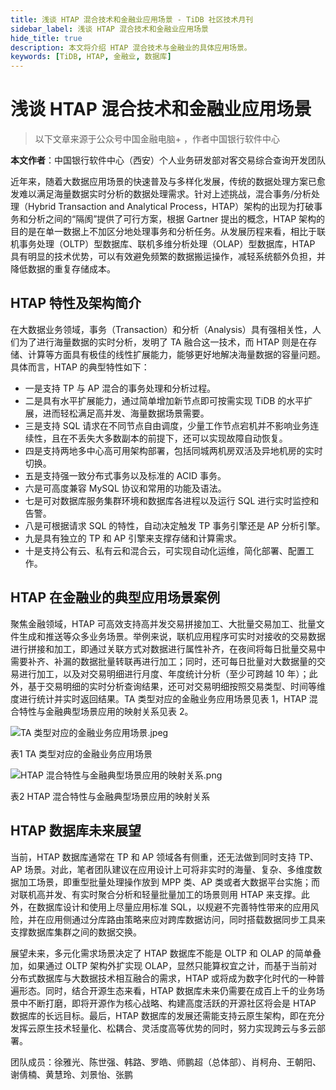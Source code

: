 ```yaml
---
title: 浅谈 HTAP 混合技术和金融业应用场景 - TiDB 社区技术月刊
sidebar_label: 浅谈 HTAP 混合技术和金融业应用场景
hide_title: true
description: 本文将介绍 HTAP 混合技术与金融业的具体应用场景。
keywords: [TiDB, HTAP, 金融业, 数据库]
---
```


# 浅谈 HTAP 混合技术和金融业应用场景

> 以下文章来源于公众号中国金融电脑+ ，作者中国银行软件中心

**本文作者**：中国银行软件中心（西安）个人业务研发部对客交易综合查询开发团队

近年来，随着大数据应用场景的快速普及与多样化发展，传统的数据处理方案已愈发难以满足海量数据实时分析的数据处理需求。针对上述挑战，混合事务/分析处理（Hybrid Transaction and Analytical Process，HTAP）架构的出现为打破事务和分析之间的“隔阂”提供了可行方案，根据 Gartner 提出的概念，HTAP 架构的目的是在单一数据上不加区分地处理事务和分析任务。从发展历程来看，相比于联机事务处理（OLTP）型数据库、联机多维分析处理（OLAP）型数据库，HTAP 具有明显的技术优势，可以有效避免频繁的数据搬运操作，减轻系统额外负担，并降低数据的重复存储成本。

## HTAP 特性及架构简介

在大数据业务领域，事务（Transaction）和分析（Analysis）具有强相关性，人们为了进行海量数据的实时分析，发明了 TA 融合这一技术，而 HTAP 则是在存储、计算等方面具有极佳的线性扩展能力，能够更好地解决海量数据的容量问题。具体而言，HTAP 的典型特性如下：

- 一是支持 TP 与 AP 混合的事务处理和分析过程。
- 二是具有水平扩展能力，通过简单增加新节点即可按需实现 TiDB 的水平扩展，进而轻松满足高并发、海量数据场景需要。
- 三是支持 SQL 请求在不同节点自由调度，少量工作节点宕机并不影响业务连续性，且在不丢失大多数副本的前提下，还可以实现故障自动恢复。
- 四是支持两地多中心高可用架构部署，包括同城两机房双活及异地机房的实时切换。
- 五是支持强一致分布式事务以及标准的 ACID 事务。
- 六是可高度兼容 MySQL 协议和常用的功能及语法。
- 七是可对数据库服务集群环境和数据库各进程以及运行 SQL 进行实时监控和告警。
- 八是可根据请求 SQL 的特性，自动决定触发 TP 事务引擎还是 AP 分析引擎。
- 九是具有独立的 TP 和 AP 引擎来支撑存储和计算需求。
- 十是支持公有云、私有云和混合云，可实现自动化运维，简化部署、配置工作。

## HTAP 在金融业的典型应用场景案例

聚焦金融领域，HTAP 可高效支持高并发交易拼接加工、大批量交易加工、批量文件生成和推送等众多业务场景。举例来说，联机应用程序可实时对接收的交易数据进行拼接和加工，即通过关联方式对数据进行属性补齐，在夜间将每日批量交易中需要补齐、补漏的数据批量转联再进行加工；同时，还可每日批量对大数据量的交易进行加工，以及对交易明细进行月度、年度统计分析（至少可跨越 10 年）；此外，基于交易明细的实时分析查询结果，还可对交易明细按照交易类型、时间等维度进行统计并实时返回结果。TA 类型对应的金融业务应用场景见表 1，HTAP 混合特性与金融典型场景应用的映射关系见表 2。

![TA 类型对应的金融业务应用场景.jpeg](https://img1.www.pingcap.com/prod/TA_c1af6296bc.jpeg)

表1 TA 类型对应的金融业务应用场景

![HTAP 混合特性与金融典型场景应用的映射关系.png](https://img1.www.pingcap.com/prod/HTAP_0d65727fca.png)

表2 HTAP 混合特性与金融典型场景应用的映射关系

## HTAP 数据库未来展望

当前，HTAP 数据库通常在 TP 和 AP 领域各有侧重，还无法做到同时支持 TP、AP 场景。对此，笔者团队建议在应用设计上可将非实时的海量、复杂、多维度数据加工场景，即重型批量处理操作放到 MPP 类、AP 类或者大数据平台实施；而对联机高并发、有实时聚合分析和轻量批量加工的场景则用 HTAP 来支撑。此外，在数据库设计和使用上尽量应用标准 SQL，以规避不完善特性带来的应用风险，并在应用侧通过分库路由策略来应对跨库数据访问，同时搭载数据同步工具来支撑数据库集群之间的数据交换。

展望未来，多元化需求场景决定了 HTAP 数据库不能是 OLTP 和 OLAP 的简单叠加，如果通过 OLTP 架构外扩实现 OLAP，显然只能算权宜之计，而基于当前对分布式数据库与大数据技术相互融合的需求，HTAP 或将成为数字化时代的一种普遍形态。同时，结合开源生态来看，HTAP 数据库未来仍需要在成百上千的业务场景中不断打磨，即将开源作为核心战略、构建高度活跃的开源社区将会是 HTAP 数据库的长远目标。最后，HTAP 数据库的发展还需能支持云原生架构，即在充分发挥云原生技术轻量化、松耦合、灵活度高等优势的同时，努力实现跨云与多云部署。

团队成员：徐雅光、陈世强、韩路、罗皓、师鹏超（总体部）、肖柯舟、王朝阳、谢倩楠、黄慧玲、刘景怡、张鹏
